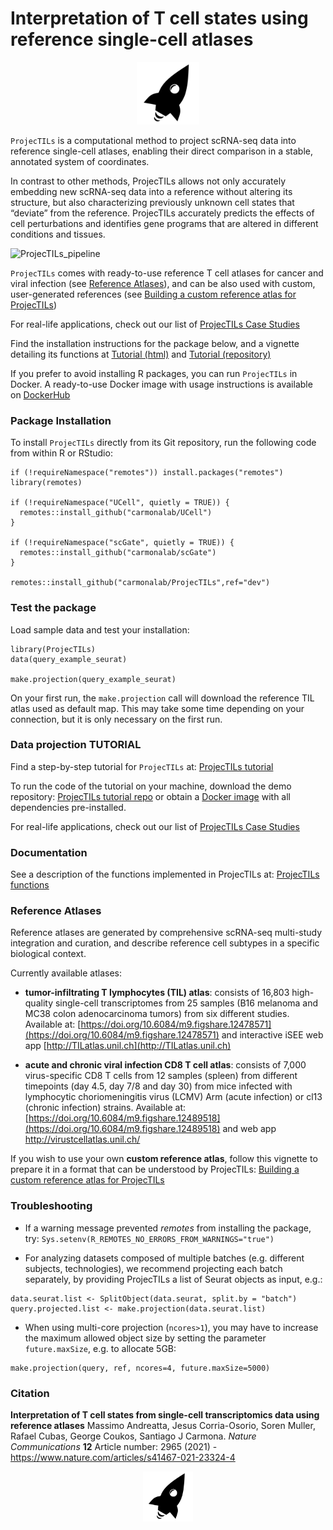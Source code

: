 # Interpretation of T cell states using reference single-cell atlases

<span title="Shuttling T cells into a reference transcriptomic space. A high-dimensional odyssey to interpret immune responses" >
<p align="center">
  <img height="100" src="docs/projectils_logo_W_square.png">
</p>
</span>

`ProjecTILs` is a computational method to project scRNA-seq data into reference single-cell atlases, enabling their direct comparison in a stable, annotated system of coordinates.

In contrast to other methods, ProjecTILs allows not only accurately embedding new scRNA-seq data into a reference without altering its structure, but also characterizing previously unknown cell states that “deviate” from the reference. ProjecTILs accurately predicts the effects of cell perturbations and identifies gene programs that are altered in different conditions and tissues.

![ProjecTILs_pipeline](https://github.com/carmonalab/ProjecTILs/blob/dev/docs/Pipeline_projecTILs.png?raw=true)

`ProjecTILs` comes with ready-to-use reference T cell atlases for cancer and viral infection (see [Reference Atlases](#reference-atlases)), and can be also used with custom, user-generated references (see [Building a custom reference atlas for ProjecTILs](https://carmonalab.github.io/ProjecTILs/build_ref_atlas.html))

For real-life applications, check out our list of [ProjecTILs Case Studies](https://carmonalab.github.io/ProjecTILs_CaseStudies/)

Find the installation instructions for the package below, and a vignette detailing its functions at [Tutorial (html)](https://carmonalab.github.io/ProjecTILs/tutorial.html) and [Tutorial (repository)](https://gitlab.unil.ch/carmona/ProjecTILs.demo)

If you prefer to avoid installing R packages, you can run `ProjecTILs` in Docker. A ready-to-use Docker image with usage instructions is available on [DockerHub](https://hub.docker.com/repository/docker/mandrea1/projectils_demo)

### Package Installation

To install `ProjecTILs` directly from its Git repository, run the following code from within R or RStudio:
```
if (!requireNamespace("remotes")) install.packages("remotes")
library(remotes)

if (!requireNamespace("UCell", quietly = TRUE)) {
  remotes::install_github("carmonalab/UCell")
}

if (!requireNamespace("scGate", quietly = TRUE)) {
  remotes::install_github("carmonalab/scGate")
}

remotes::install_github("carmonalab/ProjecTILs",ref="dev")

```

### Test the package

Load sample data and test your installation:
```
library(ProjecTILs)
data(query_example_seurat)

make.projection(query_example_seurat)
```

On your first run, the `make.projection` call will download the reference TIL atlas used as default map. This may take some time depending on your connection, but it is only necessary on the first run.


### Data projection TUTORIAL

Find a step-by-step tutorial for `ProjecTILs` at: [ProjecTILs tutorial](https://carmonalab.github.io/ProjecTILs/tutorial.html)

To run the code of the tutorial on your machine, download the demo repository: [ProjecTILs tutorial repo](https://gitlab.unil.ch/carmona/ProjecTILs.demo) or obtain a [Docker image](https://hub.docker.com/repository/docker/mandrea1/projectils_demo) with all dependencies pre-installed.

For real-life applications, check out our list of [ProjecTILs Case Studies](https://carmonalab.github.io/ProjecTILs_CaseStudies/)

### Documentation

See a description of the functions implemented in ProjecTILs at: [ProjecTILs functions](docs/functions.md)

### Reference Atlases

Reference atlases are generated by comprehensive scRNA-seq multi-study integration and curation, and describe reference cell subtypes in a specific biological context.

Currently available atlases:

* **tumor-infiltrating T lymphocytes (TIL) atlas**: consists of 16,803 high-quality single-cell transcriptomes from 25 samples (B16 melanoma and MC38 colon adenocarcinoma tumors) from six different studies. Available at: [https://doi.org/10.6084/m9.figshare.12478571](https://doi.org/10.6084/m9.figshare.12478571) and interactive iSEE web app [http://TILatlas.unil.ch](http://TILatlas.unil.ch)

* **acute and chronic viral infection CD8 T cell atlas**: consists of 7,000 virus-specific CD8 T cells from 12 samples (spleen) from different timepoints (day 4.5, day 7/8 and day 30) from mice infected with lymphocytic choriomeningitis virus (LCMV) Arm (acute infection) or cl13 (chronic infection) strains. Available at: [https://doi.org/10.6084/m9.figshare.12489518](https://doi.org/10.6084/m9.figshare.12489518) and web app http://virustcellatlas.unil.ch/

If you wish to use your own **custom reference atlas**, follow this vignette to prepare it in a format that can be understood by ProjecTILs: [Building a custom reference atlas for ProjecTILs](https://carmonalab.github.io/ProjecTILs/build_ref_atlas.html)

### Troubleshooting 

* If a warning message prevented *remotes* from installing the package, try:
```Sys.setenv(R_REMOTES_NO_ERRORS_FROM_WARNINGS="true")```

* For analyzing datasets composed of multiple batches (e.g. different subjects, technologies), we recommend projecting each batch separately, by providing ProjecTILs a list of Seurat objects as input, e.g.:
```
data.seurat.list <- SplitObject(data.seurat, split.by = "batch")
query.projected.list <- make.projection(data.seurat.list)
```

* When using multi-core projection (`ncores>1`), you may have to increase the maximum allowed object size by setting the parameter `future.maxSize`, e.g. to allocate 5GB: 
```
make.projection(query, ref, ncores=4, future.maxSize=5000)
```



### Citation

**Interpretation of T cell states from single-cell transcriptomics data using reference atlases** Massimo Andreatta, Jesus Corria-Osorio, Soren Muller, Rafael Cubas, George Coukos,  Santiago J Carmona. *Nature Communications* **12** Article number: 2965 (2021) - https://www.nature.com/articles/s41467-021-23324-4

<p align="center">
  <img height="80" src="docs/projectils_logo_W_square.png">
</p>
